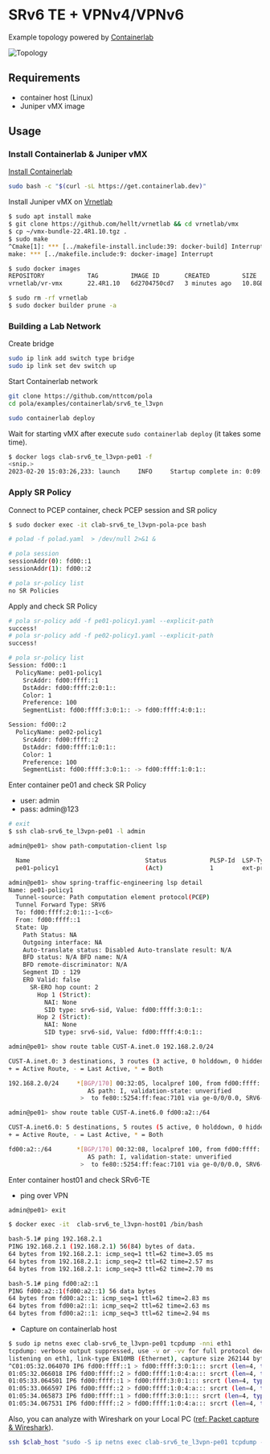 # SRv6 TE + VPNv4/VPNv6

Example topology powered by [Containerlab](https://containerlab.dev/)

![Topology](./topo.png)

## Requirements

* container host (Linux)
* Juniper vMX image

## Usage

### Install Containerlab & Juniper vMX

[Install Containerlab](https://containerlab.dev/install/)

```bash
sudo bash -c "$(curl -sL https://get.containerlab.dev)"
```

Install Juniper vMX on [Vrnetlab](https://containerlab.dev/manual/vrnetlab/)

```bash
$ sudo apt install make
$ git clone https://github.com/hellt/vrnetlab && cd vrnetlab/vmx
$ cp ~/vmx-bundle-22.4R1.10.tgz .
$ sudo make
^Cmake[1]: *** [../makefile-install.include:39: docker-build] Interrupt
make: *** [../makefile.include:9: docker-image] Interrupt

$ sudo docker images                                       
REPOSITORY            TAG         IMAGE ID       CREATED         SIZE
vrnetlab/vr-vmx       22.4R1.10   6d2704750cd7   3 minutes ago   10.8GB

$ sudo rm -rf vrnetlab
$ sudo docker builder prune -a
```

### Building a Lab Network

Create bridge

```bash
sudo ip link add switch type bridge
sudo ip link set dev switch up
```

Start Containerlab network

```bash
git clone https://github.com/nttcom/pola
cd pola/examples/containerlab/srv6_te_l3vpn

sudo containerlab deploy
```

Wait for starting vMX after execute `sudo containerlab deploy` (it takes some time).

```bash
$ docker logs clab-srv6_te_l3vpn-pe01 -f
<snip.>
2023-02-20 15:03:26,233: launch     INFO     Startup complete in: 0:09:06.969773
```

### Apply SR Policy

Connect to PCEP container, check PCEP session and SR policy

```bash
$ sudo docker exec -it clab-srv6_te_l3vpn-pola-pce bash

# polad -f polad.yaml  > /dev/null 2>&1 & 

# pola session
sessionAddr(0): fd00::1
sessionAddr(1): fd00::2

# pola sr-policy list
no SR Policies
```

Apply and check SR Policy

```bash
# pola sr-policy add -f pe01-policy1.yaml --explicit-path
success!
# pola sr-policy add -f pe02-policy1.yaml --explicit-path
success!

# pola sr-policy list
Session: fd00::1
  PolicyName: pe01-policy1
    SrcAddr: fd00:ffff::1
    DstAddr: fd00:ffff:2:0:1::
    Color: 1
    Preference: 100
    SegmentList: fd00:ffff:3:0:1:: -> fd00:ffff:4:0:1::

Session: fd00::2
  PolicyName: pe02-policy1
    SrcAddr: fd00:ffff::2
    DstAddr: fd00:ffff:1:0:1::
    Color: 1
    Preference: 100
    SegmentList: fd00:ffff:3:0:1:: -> fd00:ffff:1:0:1::
```

Enter container pe01 and check SR Policy

* user: admin
* pass: admin@123

```bash
# exit
$ ssh clab-srv6_te_l3vpn-pe01 -l admin

admin@pe01> show path-computation-client lsp

  Name                                Status            PLSP-Id  LSP-Type       Controller       Path-Setup-Type       Template
  pe01-policy1                        (Act)             1        ext-provised   POLA-PCE         srv6-te

admin@pe01> show spring-traffic-engineering lsp detail
Name: pe01-policy1
  Tunnel-source: Path computation element protocol(PCEP)
  Tunnel Forward Type: SRV6
  To: fd00:ffff:2:0:1::-1<c6>
  From: fd00:ffff::1
  State: Up
    Path Status: NA
    Outgoing interface: NA
    Auto-translate status: Disabled Auto-translate result: N/A
    BFD status: N/A BFD name: N/A
    BFD remote-discriminator: N/A
    Segment ID : 129
    ERO Valid: false
      SR-ERO hop count: 2
        Hop 1 (Strict):
          NAI: None
          SID type: srv6-sid, Value: fd00:ffff:3:0:1::
        Hop 2 (Strict):
          NAI: None
          SID type: srv6-sid, Value: fd00:ffff:4:0:1::

admin@pe01> show route table CUST-A.inet.0 192.168.2.0/24

CUST-A.inet.0: 3 destinations, 3 routes (3 active, 0 holddown, 0 hidden)
+ = Active Route, - = Last Active, * = Both

192.168.2.0/24     *[BGP/170] 00:32:05, localpref 100, from fd00:ffff::2
                      AS path: I, validation-state: unverified
                    >  to fe80::5254:ff:feac:7101 via ge-0/0/0.0, SRV6-Tunnel, Dest: fd00:ffff:2:0:1::-1<c6>

admin@pe01> show route table CUST-A.inet6.0 fd00:a2::/64

CUST-A.inet6.0: 5 destinations, 5 routes (5 active, 0 holddown, 0 hidden)
+ = Active Route, - = Last Active, * = Both

fd00:a2::/64       *[BGP/170] 00:32:08, localpref 100, from fd00:ffff::2
                      AS path: I, validation-state: unverified
                    >  to fe80::5254:ff:feac:7101 via ge-0/0/0.0, SRV6-Tunnel, Dest: fd00:ffff:2:0:1::-1<c6>
```

Enter container host01 and check SRv6-TE

* ping over VPN

```bash
admin@pe01> exit

$ docker exec -it  clab-srv6_te_l3vpn-host01 /bin/bash

bash-5.1# ping 192.168.2.1
PING 192.168.2.1 (192.168.2.1) 56(84) bytes of data.
64 bytes from 192.168.2.1: icmp_seq=1 ttl=62 time=3.05 ms
64 bytes from 192.168.2.1: icmp_seq=2 ttl=62 time=2.57 ms
64 bytes from 192.168.2.1: icmp_seq=3 ttl=62 time=2.70 ms

bash-5.1# ping fd00:a2::1
PING fd00:a2::1(fd00:a2::1) 56 data bytes
64 bytes from fd00:a2::1: icmp_seq=1 ttl=62 time=2.83 ms
64 bytes from fd00:a2::1: icmp_seq=2 ttl=62 time=2.63 ms
64 bytes from fd00:a2::1: icmp_seq=3 ttl=62 time=2.94 ms
```

* Capture on containerlab host

```bash
$ sudo ip netns exec clab-srv6_te_l3vpn-pe01 tcpdump -nni eth1
tcpdump: verbose output suppressed, use -v or -vv for full protocol decode
listening on eth1, link-type EN10MB (Ethernet), capture size 262144 bytes
^C01:05:32.064070 IP6 fd00:ffff::1 > fd00:ffff:3:0:1::: srcrt (len=4, type=4, segleft=1[|srcrt]
01:05:32.066018 IP6 fd00:ffff::2 > fd00:ffff:1:0:4:a::: srcrt (len=4, type=4, segleft=0[|srcrt]
01:05:33.064501 IP6 fd00:ffff::1 > fd00:ffff:3:0:1::: srcrt (len=4, type=4, segleft=1[|srcrt]
01:05:33.066597 IP6 fd00:ffff::2 > fd00:ffff:1:0:4:a::: srcrt (len=4, type=4, segleft=0[|srcrt]
01:05:34.065873 IP6 fd00:ffff::1 > fd00:ffff:3:0:1::: srcrt (len=4, type=4, segleft=1[|srcrt]
01:05:34.067531 IP6 fd00:ffff::2 > fd00:ffff:1:0:4:a::: srcrt (len=4, type=4, segleft=0[|srcrt]
```

Also, you can analyze with Wireshark on your Local PC
([ref: Packet capture & Wireshark](https://containerlab.dev/manual/wireshark/)).

```bash
ssh $clab_host "sudo -S ip netns exec clab-srv6_te_l3vpn-pe01 tcpdump -U -nni eth1 -w -"  | wireshark -k -i -
```
